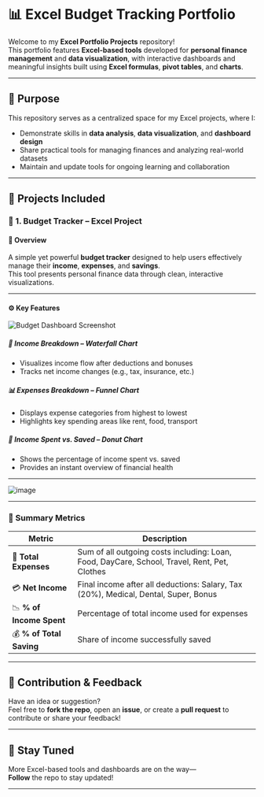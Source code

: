 # 📊 Excel  Budget Tracking Portfolio 

Welcome to my **Excel Portfolio Projects** repository!  
This portfolio features **Excel-based tools** developed for **personal finance management** and **data visualization**, with interactive dashboards and meaningful insights built using **Excel formulas**, **pivot tables**, and **charts**.

---

## 🧭 Purpose

This repository serves as a centralized space for my Excel projects, where I:

- Demonstrate skills in **data analysis**, **data visualization**, and **dashboard design**
- Share practical tools for managing finances and analyzing real-world datasets
- Maintain and update tools for ongoing learning and collaboration

---

## 📁 Projects Included

### 🔹 1. Budget Tracker – Excel Project

#### 🎯 Overview  
A simple yet powerful **budget tracker** designed to help users effectively manage their **income**, **expenses**, and **savings**.  
This tool presents personal finance data through clean, interactive visualizations.

---

#### ⚙️ Key Features

![Budget Dashboard Screenshot](https://github.com/user-attachments/assets/109961bc-4511-4f26-b503-9a04c8569a89)

##### 💸 Income Breakdown – *Waterfall Chart*
- Visualizes income flow after deductions and bonuses
- Tracks net income changes (e.g., tax, insurance, etc.)

##### 📊 Expenses Breakdown – *Funnel Chart*
- Displays expense categories from highest to lowest
- Highlights key spending areas like rent, food, transport

##### 🍩 Income Spent vs. Saved – *Donut Chart*
- Shows the percentage of income spent vs. saved
- Provides an instant overview of financial health

---

![image](https://github.com/user-attachments/assets/86b82f41-d059-4163-a02b-1ee2d54bce78)

---
### 📌 Summary Metrics

| Metric                   | Description                                                                 |
|------------------------------|-----------------------------------------------------------------------------|
| 🧾 **Total Expenses**       | Sum of all outgoing costs including: Loan, Food, DayCare, School, Travel, Rent, Pet, Clothes |
| 💳 **Net Income**           | Final income after all deductions: Salary, Tax (20%), Medical, Dental, Super, Bonus |
| 📉 **% of Income Spent**    | Percentage of total income used for expenses                               |
| 💰 **% of Total Saving**    | Share of income successfully saved                                          |

---


## 💬 Contribution & Feedback

Have an idea or suggestion?  
Feel free to **fork the repo**, open an **issue**, or create a **pull request** to contribute or share your feedback!

---

## 🚀 Stay Tuned

More Excel-based tools and dashboards are on the way—  
**Follow** the repo to stay updated!

---
